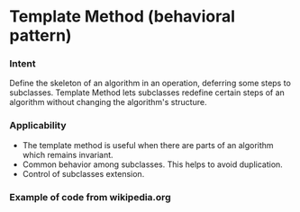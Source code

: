 # Template Method (behavioral pattern)

### Intent

Define the skeleton of an algorithm in an operation, deferring some steps to subclasses. Template Method lets subclasses redefine certain steps of an algorithm without changing the algorithm's structure.

### Applicability

* The template method is useful when there are parts of an algorithm which remains invariant.
* Common behavior among subclasses. This helps to avoid duplication.
* Control of subclasses extension.

### Example of code from wikipedia.org